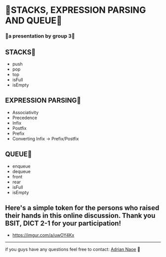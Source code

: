 # 👋STACKS, EXPRESSION PARSING AND QUEUE👋
### 🌟a presentation by group 3🌟


## STACKS🌟
- push
- pop
- top
- isFull
- isEmpty


## EXPRESSION PARSING🌟
 - Associativity
 - Precedence
 - Infix
 - Postfix
 - Prefix
 - Converting Infix -> Prefix/Postfix


## QUEUE🌟
- enqueue
- dequeue
- front
- rear
- isFull
- isEmpty

## Here's a simple token for the persons who raised their hands in this online discussion. Thank you BSIT, DICT 2-1 for your participation!
- https://imgur.com/a/uwOY4Kx
---

if you guys have any questions feel free to contact:
[Adrian Naoe](https://www.facebook.com/tyla.naoe.24) 🌟

